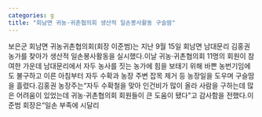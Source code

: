 ```yaml
---
categories: g
title: "회남면 귀농·귀촌협의회 생산적 일손봉사활동 구슬땀"
---
```

보은군 회남면 귀농귀촌협의회(회장 이준범)는 지난 9월 15일 회남면 남대문리 김홍권 농가를 찾아가 생산적 일손봉사활동을 실시했다.이날 귀농·귀촌협의회 11명의 회원이 참여한 가운데 남대문리에서 자두 농사를 짓는 농가에 힘을 보태기 위해 바쁜 농번기임에도 불구하고 이른 아침부터 자두 수확과 농장 주변 잡목 제거 등 농장일을 도우며 구슬땀을 흘렸다.김홍권 농장주는“자두 수확철을 맞아 인건비가 많이 올라 사람을 구하는데 많은 어려움이 있었는데 귀농·귀촌협의회 회원들이 큰 도움이 됐다”고 감사함을 전했다.이준범 회장은“일손 부족에 시달리